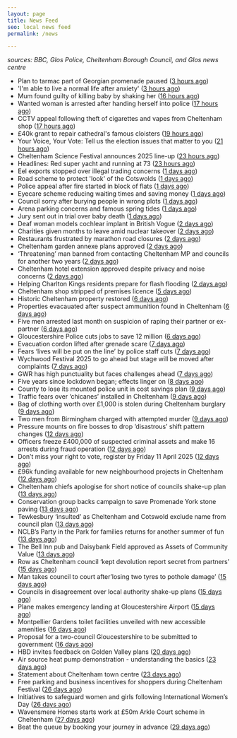 ```yaml
---
layout: page
title: News Feed
seo: local news feed
permalink: /news

---
```


_sources: BBC, Glos Police, Cheltenham Borough Council, and Glos news centre_

<!-- news_marker starts -->
- Plan to tarmac part of Georgian promenade paused ([3 hours ago](https://www.bbc.com/news/articles/czx4gp8455ro))
- 'I'm able to live a normal life after anxiety' ([3 hours ago](https://www.bbc.com/news/articles/cq8yjng9vkeo))
- Mum found guilty of killing baby by shaking her ([16 hours ago](https://www.bbc.com/news/articles/c5ypx3g2p29o))
- Wanted woman is arrested after handing herself into police ([17 hours ago](https://gloucesternewscentre.co.uk/wanted-woman-is-arrested-after-handing-herself-into-police/))
- CCTV appeal following theft of cigarettes and vapes from Cheltenham shop ([17 hours ago](https://gloucesternewscentre.co.uk/cctv-appeal-following-theft-of-cigarettes-and-vapes-from-cheltenham-shop/))
- £40k grant to repair cathedral's famous cloisters ([19 hours ago](https://www.bbc.com/news/articles/c0kx461kezeo))
- Your Voice, Your Vote: Tell us the election issues that matter to you ([21 hours ago](https://www.bbc.com/news/articles/cz440j1x4xno))
- Cheltenham Science Festival announces 2025 line-up ([23 hours ago](https://www.bbc.com/news/articles/clyq20y0lm1o))
- Headlines: Red super yacht and running at 73 ([23 hours ago](https://www.bbc.com/news/articles/ckg5lv8pk0ro))
- Eel exports stopped over illegal trading concerns ([1 days ago](https://www.bbc.com/news/articles/cvg7wl7jywzo))
- Road scheme to protect 'look' of the Cotswolds ([1 days ago](https://www.bbc.com/news/articles/ckg1nmkdp8lo))
- Police appeal after fire started in block of flats ([1 days ago](https://www.bbc.com/news/articles/cdde4qnddqvo))
- Eyecare scheme reducing waiting times and saving money ([1 days ago](https://www.bbc.com/news/articles/c75dn5p29q5o))
- Council sorry after burying people in wrong plots ([1 days ago](https://www.bbc.com/news/articles/c0r5895gpn7o))
- Arena parking concerns and famous spring tides ([1 days ago](https://www.bbc.com/news/articles/c0jzwe1j2pgo))
- Jury sent out in trial over baby death ([1 days ago](https://www.bbc.com/news/articles/cy5ryyd491wo))
- Deaf woman models cochlear implant in British Vogue ([2 days ago](https://www.bbc.com/news/articles/c3e4ydx8vvjo))
- Charities given months to leave amid nuclear takeover ([2 days ago](https://www.bbc.com/news/articles/ckgdg2x461ko))
- Restaurants frustrated by marathon road closures ([2 days ago](https://www.bbc.com/news/articles/c4grqg74j9zo))
- Cheltenham garden annexe plans approved ([2 days ago](https://gloucesternewscentre.co.uk/cheltenham-garden-annexe-plans-approved/))
- ‘Threatening’ man banned from contacting Cheltenham MP and councils for another two years ([2 days ago](https://gloucesternewscentre.co.uk/threatening-man-banned-from-contacting-cheltenham-mp-and-councils-for-another-two-years/))
- Cheltenham hotel extension approved despite privacy and noise concerns ([2 days ago](https://gloucesternewscentre.co.uk/cheltenham-hotel-extension-approved-despite-privacy-and-noise-concerns/))
- Helping Charlton Kings residents prepare for flash flooding ([2 days ago](https://www.cheltenham.gov.uk/news/article/3000/helping_charlton_kings_residents_prepare_for_flash_flooding))
- Cheltenham shop stripped of premises licence ([5 days ago](https://gloucesternewscentre.co.uk/cheltenham-shop-stripped-of-premises-licence/))
- Historic Cheltenham property restored ([6 days ago](https://gloucesternewscentre.co.uk/historic-cheltenham-property-restored/))
- Properties evacauated after suspect ammunition found in Cheltenham ([6 days ago](https://gloucesternewscentre.co.uk/propeties-evacauated-after-suspect-ammuintion-found-in-cheltenham/))
- Five men arrested last month on suspicion of raping their partner or ex-partner ([6 days ago](https://gloucesternewscentre.co.uk/five-men-arrested-last-month-on-suspicion-of-raping-their-partner-or-ex-partner/))
- Gloucestershire Police cuts jobs to save 12 million ([6 days ago](https://www.bbc.co.uk/sounds/play/p0l0mzhx))
- Evacuation cordon lifted after grenade scare ([7 days ago](https://gloucesternewscentre.co.uk/evacuation-cordon-lifted-after-grenade-scare/))
- Fears ‘lives will be put on the line’ by police staff cuts ([7 days ago](https://gloucesternewscentre.co.uk/fears-lives-will-be-put-on-the-line-by-police-staff-cuts/))
- Wychwood Festival 2025 to go ahead but stage will be moved after complaints ([7 days ago](https://gloucesternewscentre.co.uk/wychwood-festival-2025-to-go-ahead-but-stage-will-be-moved-after-complaints/))
- GWR has high punctuality but faces challenges ahead ([7 days ago](https://www.bbc.co.uk/sounds/play/p0l0f06h))
- Five years since lockdown began; effects linger on ([8 days ago](https://www.bbc.co.uk/sounds/play/p0l08789))
- County to lose its mounted police unit in cost savings plan ([9 days ago](https://gloucesternewscentre.co.uk/county-to-lose-its-mounted-police-unit-in-cost-savings-plan/))
- Traffic fears over ‘chicanes’ installed in Cheltenham ([9 days ago](https://gloucesternewscentre.co.uk/traffic-fears-over-chicanes-installed-in-cheltenham/))
- Bag of clothing worth over £1,000 is stolen during Cheltenham burglary ([9 days ago](https://gloucesternewscentre.co.uk/bag-of-clothing-worth-over-1000-is-stolen-during-cheltenham-burglary/))
- Two men from Birmingham charged with attempted murder ([9 days ago](https://gloucesternewscentre.co.uk/two-men-from-birmingham-charged-with-attempted-murder/))
- Pressure mounts on fire bosses to drop ‘disastrous’ shift pattern changes ([12 days ago](https://gloucesternewscentre.co.uk/pressure-mounts-on-fire-bosses-to-drop-disastrous-shift-pattern-changes/))
- Officers freeze £400,000 of suspected criminal assets and make 16 arrests during fraud operation ([12 days ago](https://gloucesternewscentre.co.uk/officers-freeze-400000-of-suspected-criminal-assets-and-make-16-arrests-during-fraud-operation/))
- Don’t miss your right to vote, register by Friday 11 April 2025 ([12 days ago](https://www.cheltenham.gov.uk/news/article/2999/dont_miss_your_right_to_vote_register_by_friday_11_april_2025))
- £96k funding available for new neighbourhood projects in Cheltenham ([12 days ago](https://www.cheltenham.gov.uk/news/article/2998/96k_funding_available_for_new_neighbourhood_projects_in_cheltenham))
- Cheltenham chiefs apologise for short notice of councils shake-up plan ([13 days ago](https://gloucesternewscentre.co.uk/cheltenham-chiefs-apologise-for-short-notice-of-councils-shake-up-plan/))
- Conservation group backs campaign to save Promenade York stone paving ([13 days ago](https://gloucesternewscentre.co.uk/conservation-group-backs-campaign-to-save-promenade-york-stone-paving/))
- Tewkesbury ‘insulted’ as Cheltenham and Cotswold exclude name from council plan ([13 days ago](https://gloucesternewscentre.co.uk/tewkesbury-insulted-as-cheltenham-and-cotswold-exclude-name-from-council-plan/))
- NCLB’s Party in the Park for families returns for another summer of fun ([13 days ago](https://www.cheltenham.gov.uk/news/article/2997/nclbs_party_in_the_park_for_families_returns_for_another_summer_of_fun))
- The Bell Inn pub and Daisybank Field approved as Assets of Community Value ([13 days ago](https://www.cheltenham.gov.uk/news/article/2996/the_bell_inn_pub_and_daisybank_field_approved_as_assets_of_community_value))
- Row as Cheltenham council ‘kept devolution report secret from partners’ ([15 days ago](https://gloucesternewscentre.co.uk/row-as-cheltenham-council-kept-devolution-report-secret-from-partners/))
- Man takes council to court after’losing two tyres to pothole damage’ ([15 days ago](https://gloucesternewscentre.co.uk/man-takes-council-to-court-afterlosing-two-tyres-to-pothole-damage/))
- Councils in disagreement over local authority shake-up plans ([15 days ago](https://gloucesternewscentre.co.uk/councils-in-disagreement-over-local-authority-shake-up-plans/))
- Plane makes emergency landing at Gloucestershire Airport ([15 days ago](https://gloucesternewscentre.co.uk/plane-makes-emergency-landing-at-gloucestershire-airport/))
- Montpellier Gardens toilet facilities unveiled with new accessible amenities ([16 days ago](https://www.cheltenham.gov.uk/news/article/2995/montpellier_gardens_toilet_facilities_unveiled_with_new_accessible_amenities))
- Proposal for a two-council Gloucestershire to be submitted to government ([16 days ago](https://www.cheltenham.gov.uk/news/article/2994/proposal_for_a_two-council_gloucestershire_to_be_submitted_to_government))
- HBD invites feedback on Golden Valley plans ([20 days ago](https://www.cheltenham.gov.uk/news/article/2993/hbd_invites_feedback_on_golden_valley_plans))
- Air source heat pump demonstration - understanding the basics ([23 days ago](https://www.cheltenham.gov.uk/news/article/2992/air_source_heat_pump_demonstration_-_understanding_the_basics))
- Statement about Cheltenham town centre ([23 days ago](https://www.cheltenham.gov.uk/news/article/2991/statement_about_cheltenham_town_centre))
- Free parking and business incentives for shoppers during Cheltenham Festival ([26 days ago](https://www.cheltenham.gov.uk/news/article/2990/free_parking_and_business_incentives_for_shoppers_during_cheltenham_festival))
- Initiatives to safeguard women and girls following International Women’s Day ([26 days ago](https://www.cheltenham.gov.uk/news/article/2989/initiatives_to_safeguard_women_and_girls_following_international_womens_day))
- Wavensmere Homes starts work at £50m Arkle Court scheme in Cheltenham ([27 days ago](https://www.cheltenham.gov.uk/news/article/2988/wavensmere_homes_starts_work_at_50m_arkle_court_scheme_in_cheltenham))
- Beat the queue by booking your journey in advance ([29 days ago](https://www.cheltenham.gov.uk/news/article/2987/beat_the_queue_by_booking_your_journey_in_advance))

<!-- news_marker ends -->
